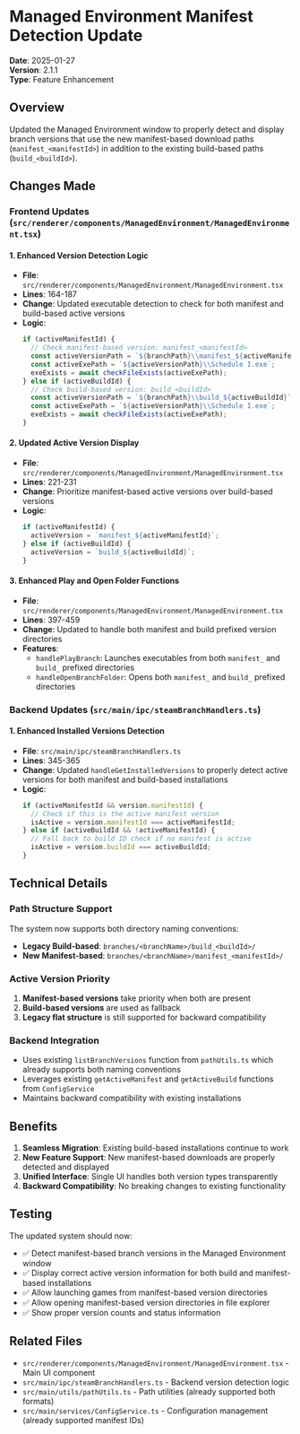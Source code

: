 # Managed Environment Manifest Detection Update

**Date**: 2025-01-27  
**Version**: 2.1.1  
**Type**: Feature Enhancement

## Overview
Updated the Managed Environment window to properly detect and display branch versions that use the new manifest-based download paths (`manifest_<manifestId>`) in addition to the existing build-based paths (`build_<buildId>`).

## Changes Made

### Frontend Updates (`src/renderer/components/ManagedEnvironment/ManagedEnvironment.tsx`)

#### 1. Enhanced Version Detection Logic
- **File**: `src/renderer/components/ManagedEnvironment/ManagedEnvironment.tsx`
- **Lines**: 164-187
- **Change**: Updated executable detection to check for both manifest and build-based active versions
- **Logic**:
  ```typescript
  if (activeManifestId) {
    // Check manifest-based version: manifest_<manifestId>
    const activeVersionPath = `${branchPath}\\manifest_${activeManifestId}`;
    const activeExePath = `${activeVersionPath}\\Schedule I.exe`;
    exeExists = await checkFileExists(activeExePath);
  } else if (activeBuildId) {
    // Check build-based version: build_<buildId>
    const activeVersionPath = `${branchPath}\\build_${activeBuildId}`;
    const activeExePath = `${activeVersionPath}\\Schedule I.exe`;
    exeExists = await checkFileExists(activeExePath);
  }
  ```

#### 2. Updated Active Version Display
- **File**: `src/renderer/components/ManagedEnvironment/ManagedEnvironment.tsx`
- **Lines**: 221-231
- **Change**: Prioritize manifest-based active versions over build-based versions
- **Logic**:
  ```typescript
  if (activeManifestId) {
    activeVersion = `manifest_${activeManifestId}`;
  } else if (activeBuildId) {
    activeVersion = `build_${activeBuildId}`;
  }
  ```

#### 3. Enhanced Play and Open Folder Functions
- **File**: `src/renderer/components/ManagedEnvironment/ManagedEnvironment.tsx`
- **Lines**: 397-459
- **Change**: Updated to handle both manifest and build prefixed version directories
- **Features**:
  - `handlePlayBranch`: Launches executables from both `manifest_` and `build_` prefixed directories
  - `handleOpenBranchFolder`: Opens both `manifest_` and `build_` prefixed directories

### Backend Updates (`src/main/ipc/steamBranchHandlers.ts`)

#### 1. Enhanced Installed Versions Detection
- **File**: `src/main/ipc/steamBranchHandlers.ts`
- **Lines**: 345-365
- **Change**: Updated `handleGetInstalledVersions` to properly detect active versions for both manifest and build-based installations
- **Logic**:
  ```typescript
  if (activeManifestId && version.manifestId) {
    // Check if this is the active manifest version
    isActive = version.manifestId === activeManifestId;
  } else if (activeBuildId && !activeManifestId) {
    // Fall back to build ID check if no manifest is active
    isActive = version.buildId === activeBuildId;
  }
  ```

## Technical Details

### Path Structure Support
The system now supports both directory naming conventions:
- **Legacy Build-based**: `branches/<branchName>/build_<buildId>/`
- **New Manifest-based**: `branches/<branchName>/manifest_<manifestId>/`

### Active Version Priority
1. **Manifest-based versions** take priority when both are present
2. **Build-based versions** are used as fallback
3. **Legacy flat structure** is still supported for backward compatibility

### Backend Integration
- Uses existing `listBranchVersions` function from `pathUtils.ts` which already supports both naming conventions
- Leverages existing `getActiveManifest` and `getActiveBuild` functions from `ConfigService`
- Maintains backward compatibility with existing installations

## Benefits

1. **Seamless Migration**: Existing build-based installations continue to work
2. **New Feature Support**: New manifest-based downloads are properly detected and displayed
3. **Unified Interface**: Single UI handles both version types transparently
4. **Backward Compatibility**: No breaking changes to existing functionality

## Testing

The updated system should now:
- ✅ Detect manifest-based branch versions in the Managed Environment window
- ✅ Display correct active version information for both build and manifest-based installations
- ✅ Allow launching games from manifest-based version directories
- ✅ Allow opening manifest-based version directories in file explorer
- ✅ Show proper version counts and status information

## Related Files

- `src/renderer/components/ManagedEnvironment/ManagedEnvironment.tsx` - Main UI component
- `src/main/ipc/steamBranchHandlers.ts` - Backend version detection logic
- `src/main/utils/pathUtils.ts` - Path utilities (already supported both formats)
- `src/main/services/ConfigService.ts` - Configuration management (already supported manifest IDs)

